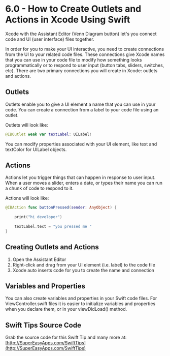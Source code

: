 # 6.0 - How to Create Outlets and Actions in Xcode Using Swift #

Xcode with the Assistant Editor (Venn Diagram button) let's you connect code and UI (user interface) files together.

In order for you to make your UI interactive, you need to create connections from the UI to your related code files. These connections give Xcode names that you can use in your code file to modify how something looks programmatically or to respond to user input (button tabs, sliders, switches, etc). There are two primary connections you will create in Xcode: outlets and actions.

## Outlets ##

Outlets enable you to give a UI element a name that you can use in your code. You can create a connection from a label to your code file using an outlet.

Outlets will look like:

````swift
@IBOutlet weak var textLabel: UILabel!
````

You can modify properties associated with your UI element, like text and textColor for UILabel objects.

## Actions ##

Actions let you trigger things that can happen in response to user input. When a user moves a slider, enters a date, or types their name you can run a chunk of code to respond to it.

Actions will look like:

````swift
@IBAction func buttonPressed(sender: AnyObject) {
    
    print("hi developer")
    
    textLabel.text = "you pressed me "
}
````


## Creating Outlets and Actions ##

1. Open the Assistant Editor
2. Right-click and drag from your UI element (i.e. label) to the code file
3. Xcode auto inserts code for you to create the name and connection


## Variables and Properties ##

You can also create variables and properties in your Swift code files. For ViewController.swift files it is easier to initialize variables and properties when you declare them, or in your viewDidLoad() method.

## Swift Tips Source Code ##

Grab the source code for this Swift Tip and many more at: [http://SuperEasyApps.com/SwiftTips](http://SuperEasyApps.com/SwiftTips)
